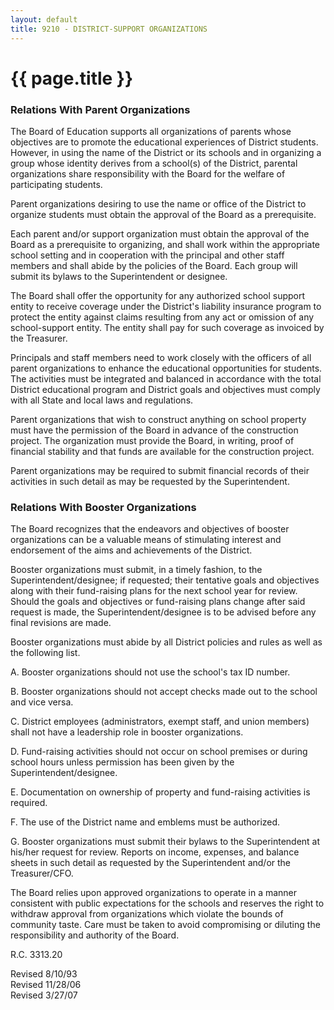 ```yaml
---
layout: default
title: 9210 - DISTRICT-SUPPORT ORGANIZATIONS
---
```


{{ page.title }}
================

### Relations With Parent Organizations

The Board of Education supports all organizations of parents whose
objectives are to promote the educational experiences of District
students. However, in using the name of the District or its schools and
in organizing a group whose identity derives from a school(s) of the
District, parental organizations share responsibility with the Board for
the welfare of participating students.

Parent organizations desiring to use the name or office of the District
to organize students must obtain the approval of the Board as a
prerequisite.

Each parent and/or support organization must obtain the approval of the
Board as a prerequisite to organizing, and shall work within the
appropriate school setting and in cooperation with the principal and
other staff members and shall abide by the policies of the Board. Each
group will submit its bylaws to the Superintendent or designee.

The Board shall offer the opportunity for any authorized school support
entity to receive coverage under the District's liability insurance
program to protect the entity against claims resulting from any act or
omission of any school-support entity. The entity shall pay for such
coverage as invoiced by the Treasurer.

Principals and staff members need to work closely with the officers of
all parent organizations to enhance the educational opportunities for
students. The activities must be integrated and balanced in accordance
with the total District educational program and District goals and
objectives must comply with all State and local laws and regulations.

Parent organizations that wish to construct anything on school property
must have the permission of the Board in advance of the construction
project. The organization must provide the Board, in writing, proof of
financial stability and that funds are available for the construction
project.

Parent organizations may be required to submit financial records of
their activities in such detail as may be requested by the
Superintendent.

### Relations With Booster Organizations

The Board recognizes that the endeavors and objectives of booster
organizations can be a valuable means of stimulating interest and
endorsement of the aims and achievements of the District.

Booster organizations must submit, in a timely fashion, to the
Superintendent/designee; if requested; their tentative goals and
objectives along with their fund-raising plans for the next school year
for review. Should the goals and objectives or fund-raising plans change
after said request is made, the Superintendent/designee is to be advised
before any final revisions are made.

Booster organizations must abide by all District policies and rules as
well as the following list.

A. Booster organizations should not use the school's tax ID number.

B. Booster organizations should not accept checks made out to the school
and vice versa.

C. District employees (administrators, exempt staff, and union members)
shall not have a leadership role in booster organizations.

D. Fund-raising activities should not occur on school premises or during
school hours unless permission has been given by the
Superintendent/designee.

E. Documentation on ownership of property and fund-raising activities is
required.

F. The use of the District name and emblems must be authorized.

G. Booster organizations must submit their bylaws to the Superintendent
at his/her request for review. Reports on income, expenses, and balance
sheets in such detail as requested by the Superintendent and/or the
Treasurer/CFO.

The Board relies upon approved organizations to operate in a manner
consistent with public expectations for the schools and reserves the
right to withdraw approval from organizations which violate the bounds
of community taste. Care must be taken to avoid compromising or diluting
the responsibility and authority of the Board.

R.C. 3313.20

Revised 8/10/93\
 Revised 11/28/06\
 Revised 3/27/07
